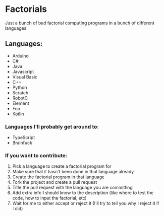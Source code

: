 # Factorials
Just a bunch of bad factorial computing programs in a bunch of different languages


## Languages:
* Arduino  
* C#  
* Java  
* Javascript  
* Visual Basic  
* C++  
* Python  
* Scratch  
* RobotC  
* Element  
* Foo  
* Kotlin

### Languages I'll probably get around to:
* TypeScript  
* Brainfuck  

### If you want to contribute:  
1. Pick a language to create a factorial program for
2. Make sure that it hasn't been done in that language already
3. Create the factorial program in that language
4. Fork the project and create a pull request
5. Title the pull request with the language you are committing
6. Add extra info I should know to the description (like where to test the code, how to input the factorial, etc)
7. Wait for me to either accept or reject it (I'll try to tell you why I reject it if I did)
